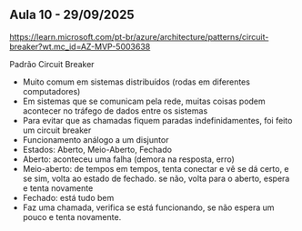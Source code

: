 ## Aula 10 - 29/09/2025

https://learn.microsoft.com/pt-br/azure/architecture/patterns/circuit-breaker?wt.mc_id=AZ-MVP-5003638

Padrão Circuit Breaker
- Muito comum em sistemas distribuídos (rodas em diferentes computadores)
- Em sistemas que se comunicam pela rede, muitas coisas podem acontecer no tráfego de dados entre os sistemas
- Para evitar que as chamadas fiquem paradas indefinidamentes, foi feito um circuit breaker
- Funcionamento análogo a um disjuntor
- Estados: Aberto, Meio-Aberto, Fechado
- Aberto: aconteceu uma falha (demora na resposta, erro)
- Meio-aberto: de tempos em tempos, tenta conectar e vê se dá certo, e se sim, volta ao estado de fechado. se não, volta para o aberto, espera e tenta novamente
- Fechado: está tudo bem
- Faz uma chamada, verifica se está funcionando, se não espera um pouco e tenta novamente.